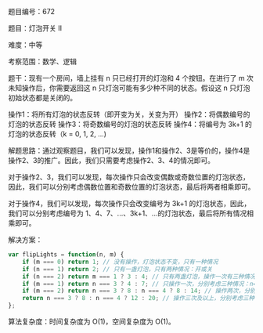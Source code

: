 题目编号：672

题目：灯泡开关 Ⅱ

难度：中等

考察范围：数学、逻辑

题干：现有一个房间，墙上挂有 n 只已经打开的灯泡和 4 个按钮。在进行了 m 次未知操作后，你需要返回这 n 只灯泡可能有多少种不同的状态。假设这 n 只灯泡初始状态都是关闭的。

操作1：将所有灯泡的状态反转（即开变为关，关变为开）
操作2：将偶数编号的灯泡的状态反转
操作3：将奇数编号的灯泡的状态反转
操作4：将编号为 3k+1 的灯泡的状态反转（k = 0, 1, 2, ...)

解题思路：通过观察题目，我们可以发现，操作1和操作2、3是等价的，操作4是操作2、3的推广。因此，我们只需要考虑操作2、3、4的情况即可。

对于操作2、3，我们可以发现，每次操作只会改变偶数或奇数位置的灯泡状态，因此，我们可以分别考虑偶数位置和奇数位置的灯泡状态，最后将两者相乘即可。

对于操作4，我们可以发现，每次操作只会改变编号为 3k+1 的灯泡状态，因此，我们可以分别考虑编号为 1、4、7、...、3k+1、...的灯泡状态，最后将所有情况相乘即可。

解决方案：

```javascript
var flipLights = function(n, m) {
    if (m === 0) return 1; // 没有操作，灯泡状态不变，只有一种情况
    if (n === 1) return 2; // 只有一盏灯泡，只有两种情况：开或关
    if (n === 2) return m === 1 ? 3 : 4; // 只有两盏灯泡，操作一次有三种情况，操作两次有四种情况
    if (m === 1) return n === 3 ? 4 : 7; // 只操作一次，分别考虑三种情况：n=3、n>3且为偶数、n>3且为奇数
    if (m === 2) return n === 3 ? 8 : n === 4 ? 8 : 14; // 操作两次，分别考虑三种情况：n=3、n=4、n>4
    return n === 3 ? 8 : n === 4 ? 12 : 20; // 操作三次及以上，分别考虑三种情况：n=3、n=4、n>4
};
```

算法复杂度：时间复杂度为 O(1)，空间复杂度为 O(1)。
